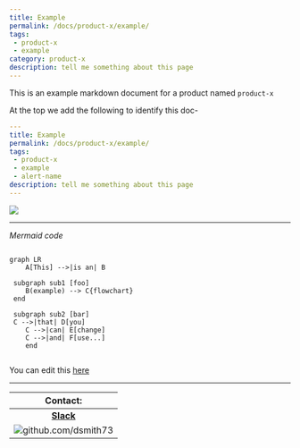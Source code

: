 ```yaml
---
title: Example
permalink: /docs/product-x/example/
tags: 
 - product-x
 - example
category: product-x
description: tell me something about this page
---
```


This is an example markdown document for a product named `product-x`

At the top we add the following to identify this doc- 
```yml
---
title: Example
permalink: /docs/product-x/example/
tags: 
 - product-x
 - example
 - alert-name
description: tell me something about this page
---

```

[![](https://mermaid.ink/img/eyJjb2RlIjoiZ3JhcGggTFJcblx0QVtUaGlzXSAtLT58aXMgYW58IEJcbiAgXG4gIHN1YmdyYXBoIHN1YjEgW2Zvb11cblx0QihleGFtcGxlKSAtLT4gQ3tmbG93Y2hhcnR9XG4gIGVuZFxuXG4gIHN1YmdyYXBoIHN1YjIgW2Jhcl1cbiAgQyAtLT58dGhhdHwgRFt5b3VdXG5cdEMgLS0-fGNhbnwgRVtjaGFuZ2VdXG5cdEMgLS0-fGFuZHwgRlt1c2UuLi5dXG5cdGVuZFx0XHRcbiAgXHRcdCIsIm1lcm1haWQiOnsidGhlbWUiOiJkYXJrIn19)](https://mermaid-js.github.io/mermaid-live-editor/#/edit/eyJjb2RlIjoiZ3JhcGggTFJcblx0QVtUaGlzXSAtLT58aXMgYW58IEJcbiAgXG4gIHN1YmdyYXBoIHN1YjEgW2Zvb11cblx0QihleGFtcGxlKSAtLT4gQ3tmbG93Y2hhcnR9XG4gIGVuZFxuXG4gIHN1YmdyYXBoIHN1YjIgW2Jhcl1cbiAgQyAtLT58dGhhdHwgRFt5b3VdXG5cdEMgLS0-fGNhbnwgRVtjaGFuZ2VdXG5cdEMgLS0-fGFuZHwgRlt1c2UuLi5dXG5cdGVuZFx0XHRcbiAgXHRcdCIsIm1lcm1haWQiOnsidGhlbWUiOiJkYXJrIn19)  

---

*Mermaid code*  
```mermaid

graph LR
	A[This] -->|is an| B
  
 subgraph sub1 [foo]
	B(example) --> C{flowchart}
 end

 subgraph sub2 [bar]
 C -->|that| D[you]
	C -->|can| E[change]
	C -->|and| F[use...]
	end		
  		
```

You can edit this [here]()  

---
 

| Contact: |
| :---------: |
| **[Slack](https://101101workspace.slack.com/archives/D012ESWSXHQ "dsmith73 on 101101 workspace")** |
| ![github.com/dsmith73](https://avatars1.githubusercontent.com/u/44279121?s=60&u=7a933a33b51505f9d6435eeffae1c8156a47dc77&v=4 "github.com/dsmith73") |
